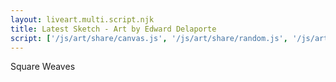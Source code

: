 ```yaml
---
layout: liveart.multi.script.njk
title: Latest Sketch - Art by Edward Delaporte
script: ['/js/art/share/canvas.js', '/js/art/share/random.js', '/js/art/share/canvas.js', '/js/art/weave_square.js']
---
```


Square Weaves
